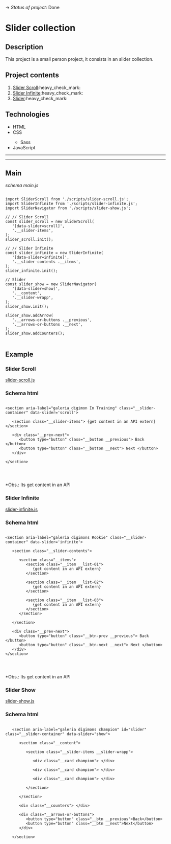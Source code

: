 -> _Status of project_: Done

# Slider collection

## Description

<p>This project is a small person project, it consists in an slider collection.</p>

## Project contents

<ol>
   <li><a href='#sliderScroll'>Slider Scroll</a>:heavy_check_mark:</li>
   <li><a href='#sliderInfinite'>Slider Infinite</a>:heavy_check_mark:</li>
   <li><a href = '#sliderShow' >Slider</a>:heavy_check_mark:</li>
</ol>

## Technologies

<ul>
   <li>HTML</li>
   <li>CSS</li>
   <ul>
      <li>Sass</li>
   </ul>
   <li>JavaScript</li>
</ul>

<hr>
<hr>

<h2 id = 'main'>Main</h2>

_schema main.js_

<pre>
<code>
import SliderScroll from './scripts/slider-scroll.js';
import SliderInfinite from './scripts/slider-infinite.js';
import SliderNavigator from './scripts/slider-show.js';

// // Slider Scroll
const slider_scroll = new SliderScroll(
   '[data-slider=scroll]',
   '.__slider-items',
);
slider_scroll.init();

// // Slider Infinite
const slider_infinite = new SliderInfinite(
   '[data-slider=infinite]',
   '.__slider-contents .__items',
);
slider_infinite.init();

// Slider
const slider_show = new SliderNavigator(
   '[data-slider=show]',
   '.__content',
   '.__slider-wrapp',
);
slider_show.init();

slider_show.addArrow(
   '.__arrows-or-buttons .__previous',
   '.__arrows-or-buttons .__next',
);
slider_show.addCounters();
</code>
</pre>

<h2>Example</h2>

<h3 id = 'sliderScroll'>Slider Scroll</h3>

<a href="https://github.com/AlvesPHGA/slider/blob/main/scripts/slider-scroll.js" >slider-scroll.js</a>

### Schema html

<pre>
<code>
&lt;section aria-label="galeria digimon In Training" class="__slider-container" data-slider='scroll'&gt;

   &lt;section class="__slider-items"&gt; {get content in an API extern}  &lt;/section&gt;
   
   &lt;div class="__prev-next"&gt;
      &lt;button type="button" class="__button __previous"&gt; Back &lt;/button&gt;
      &lt;button type="button" class="__button __next"&gt; Next &lt;/button&gt;
   &lt;/div&gt;
   
&lt;/section&gt;
</pre>
</code>

\*Obs.: Its get content in an API

<h3 id = 'sliderInfinite'>Slider Infinite</h3>

<a href="https://github.com/AlvesPHGA/slider/blob/main/scripts/slider-infinite.js" >slider-infinite.js</a>

### Schema html

<pre>
<code>
&lt;section aria-label="galeria digimons Rookie" class="__slider-container" data-slider='infinite'&gt;

   &lt;section class="__slider-contents"&gt;
   
      &lt;section class="__items"&gt;
         &lt;section class="__item __list-01"&gt;
            {get content in an API extern}
         &lt;/section&gt;
         
         &lt;section class="__item __list-02"&gt;
            {get content in an API extern}
         &lt;/section&gt;
         
         &lt;section class="__item __list-03"&gt;
            {get content in an API extern}
         &lt;/section&gt;
      &lt;/section&gt;
      
   &lt;/section&gt;

   &lt;div class="__prev-next"&gt;
      &lt;button type="button" class="__btn-prev __previous"&gt; Back  &lt;/button&gt;
      &lt;button type="button" class="__btn-next __next"&gt; Next &lt;/button&gt;
   &lt;/div&gt;
&lt;/section&gt;
</pre>
</code>

\*Obs.: Its get content in an API

<h3 id = 'sliderShow'>Slider Show</h3>

<a href="https://github.com/AlvesPHGA/slider/blob/main/scripts/slider-show.js" >slider-show.js</a>

### Schema html

<pre>
<code>
   &lt;section aria-label="galeria digimons champion" id="slider" class="__slider-container" data-slider="show"&gt;

      &lt;section class="__content"&gt;

         &lt;section class="__slider-items __slider-wrapp"&gt;

            &lt;div class="__card champion"&gt; &lt;/div&gt;

            &lt;div class="__card champion"&gt; &lt;/div&gt;

            &lt;div class="__card champion"&gt; &lt;/div&gt;

         &lt;/section&gt;

      &lt;/section&gt;

      &lt;div class="__counters"&gt; &lt;/div&gt;

      &lt;div class="__arrows-or-buttons"&gt;
         &lt;button type="button" class="__btn __previous"&gt;Back&lt;/button&gt;
         &lt;button type="button" class="__btn __next"&gt;Next&lt;/button&gt;
      &lt;/div&gt;

   &lt;/section&gt;

</pre>
</code>
